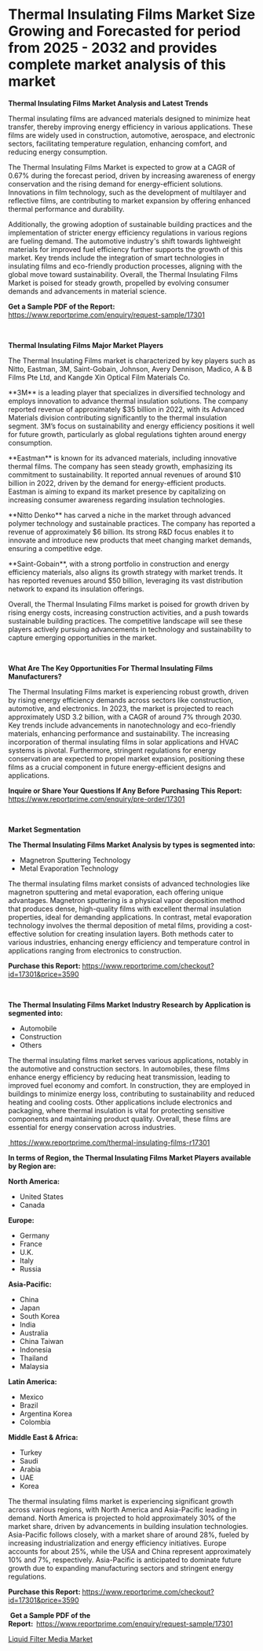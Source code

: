 <p><h1>Thermal Insulating Films Market Size Growing and Forecasted for period from 2025 - 2032 and provides complete market analysis of this market</h1></p><p><strong>Thermal Insulating Films Market Analysis and Latest Trends</strong></p>
<p><p>Thermal insulating films are advanced materials designed to minimize heat transfer, thereby improving energy efficiency in various applications. These films are widely used in construction, automotive, aerospace, and electronic sectors, facilitating temperature regulation, enhancing comfort, and reducing energy consumption. </p><p>The Thermal Insulating Films Market is expected to grow at a CAGR of 0.67% during the forecast period, driven by increasing awareness of energy conservation and the rising demand for energy-efficient solutions. Innovations in film technology, such as the development of multilayer and reflective films, are contributing to market expansion by offering enhanced thermal performance and durability. </p><p>Additionally, the growing adoption of sustainable building practices and the implementation of stricter energy efficiency regulations in various regions are fueling demand. The automotive industry's shift towards lightweight materials for improved fuel efficiency further supports the growth of this market. Key trends include the integration of smart technologies in insulating films and eco-friendly production processes, aligning with the global move toward sustainability. Overall, the Thermal Insulating Films Market is poised for steady growth, propelled by evolving consumer demands and advancements in material science.</p></p>
<p><strong>Get a Sample PDF of the Report:&nbsp;</strong> <a href="https://www.reportprime.com/enquiry/request-sample/17301?utm_campaign=3017&utm_medium=2&utm_source=Github&utm_content=ia&utm_term=18032025&utm_id=thermal-insulating-films">https://www.reportprime.com/enquiry/request-sample/17301</a></p>
<p>&nbsp;</p>
<p><strong>Thermal Insulating Films Major Market Players</strong></p>
<p><p>The Thermal Insulating Films market is characterized by key players such as Nitto, Eastman, 3M, Saint-Gobain, Johnson, Avery Dennison, Madico, A & B Films Pte Ltd, and Kangde Xin Optical Film Materials Co. </p><p>**3M** is a leading player that specializes in diversified technology and employs innovation to advance thermal insulation solutions. The company reported revenue of approximately $35 billion in 2022, with its Advanced Materials division contributing significantly to the thermal insulation segment. 3M’s focus on sustainability and energy efficiency positions it well for future growth, particularly as global regulations tighten around energy consumption.</p><p>**Eastman** is known for its advanced materials, including innovative thermal films. The company has seen steady growth, emphasizing its commitment to sustainability. It reported annual revenues of around $10 billion in 2022, driven by the demand for energy-efficient products. Eastman is aiming to expand its market presence by capitalizing on increasing consumer awareness regarding insulation technologies.</p><p>**Nitto Denko** has carved a niche in the market through advanced polymer technology and sustainable practices. The company has reported a revenue of approximately $6 billion. Its strong R&D focus enables it to innovate and introduce new products that meet changing market demands, ensuring a competitive edge.</p><p>**Saint-Gobain**, with a strong portfolio in construction and energy efficiency materials, also aligns its growth strategy with market trends. It has reported revenues around $50 billion, leveraging its vast distribution network to expand its insulation offerings.</p><p>Overall, the Thermal Insulating Films market is poised for growth driven by rising energy costs, increasing construction activities, and a push towards sustainable building practices. The competitive landscape will see these players actively pursuing advancements in technology and sustainability to capture emerging opportunities in the market.</p></p>
<p>&nbsp;</p>
<p><strong>What Are The Key Opportunities For Thermal Insulating Films Manufacturers?</strong></p>
<p><p>The Thermal Insulating Films market is experiencing robust growth, driven by rising energy efficiency demands across sectors like construction, automotive, and electronics. In 2023, the market is projected to reach approximately USD 3.2 billion, with a CAGR of around 7% through 2030. Key trends include advancements in nanotechnology and eco-friendly materials, enhancing performance and sustainability. The increasing incorporation of thermal insulating films in solar applications and HVAC systems is pivotal. Furthermore, stringent regulations for energy conservation are expected to propel market expansion, positioning these films as a crucial component in future energy-efficient designs and applications.</p></p>
<p><strong>Inquire or Share Your Questions If Any Before Purchasing This Report:</strong> <a href="https://www.reportprime.com/enquiry/pre-order/17301?utm_campaign=3017&utm_medium=2&utm_source=Github&utm_content=ia&utm_term=18032025&utm_id=thermal-insulating-films">https://www.reportprime.com/enquiry/pre-order/17301</a></p>
<p>&nbsp;</p>
<p><strong>Market Segmentation</strong></p>
<p><strong>The Thermal Insulating Films Market Analysis by types is segmented into:</strong></p>
<p><ul><li>Magnetron Sputtering Technology</li><li>Metal Evaporation Technology</li></ul></p>
<p><p>The thermal insulating films market consists of advanced technologies like magnetron sputtering and metal evaporation, each offering unique advantages. Magnetron sputtering is a physical vapor deposition method that produces dense, high-quality films with excellent thermal insulation properties, ideal for demanding applications. In contrast, metal evaporation technology involves the thermal deposition of metal films, providing a cost-effective solution for creating insulation layers. Both methods cater to various industries, enhancing energy efficiency and temperature control in applications ranging from electronics to construction.</p></p>
<p><strong>Purchase this Report:&nbsp;</strong><a href="https://www.reportprime.com/checkout?id=17301&price=3590&utm_campaign=3017&utm_medium=2&utm_source=Github&utm_content=ia&utm_term=18032025&utm_id=thermal-insulating-films">https://www.reportprime.com/checkout?id=17301&price=3590</a></p>
<p>&nbsp;</p>
<p><strong>The Thermal Insulating Films Market Industry Research by Application is segmented into:</strong></p>
<p><ul><li>Automobile</li><li>Construction</li><li>Others</li></ul></p>
<p><p>The thermal insulating films market serves various applications, notably in the automotive and construction sectors. In automobiles, these films enhance energy efficiency by reducing heat transmission, leading to improved fuel economy and comfort. In construction, they are employed in buildings to minimize energy loss, contributing to sustainability and reduced heating and cooling costs. Other applications include electronics and packaging, where thermal insulation is vital for protecting sensitive components and maintaining product quality. Overall, these films are essential for energy conservation across industries.</p></p>
<p><a href="https://www.reportprime.com/thermal-insulating-films-r17301?utm_campaign=3017&utm_medium=2&utm_source=Github&utm_content=ia&utm_term=18032025&utm_id=thermal-insulating-films">&nbsp;https://www.reportprime.com/thermal-insulating-films-r17301</a></p>
<p><strong>In terms of Region, the Thermal Insulating Films Market Players available by Region are:</strong></p>
<p>
    <p> <strong> North America: </strong>
        <ul>
            <li>United States</li>
            <li>Canada</li>
        </ul>
        </p> 
    <p> <strong> Europe: </strong>
        <ul>
            <li>Germany</li>
            <li>France</li>
            <li>U.K.</li>
            <li>Italy</li>
            <li>Russia</li>
        </ul>
        </p> 
    <p> <strong> Asia-Pacific: </strong>
        <ul>
            <li>China</li>
            <li>Japan</li>
            <li>South Korea</li>
            <li>India</li>
            <li>Australia</li>
            <li>China Taiwan</li>
            <li>Indonesia</li>
            <li>Thailand</li>
            <li>Malaysia</li>
        </ul>
        </p> 
    <p> <strong> Latin America: </strong>
        <ul>
            <li>Mexico</li>
            <li>Brazil</li>
            <li>Argentina Korea</li>
            <li>Colombia</li>
        </ul>
        </p> 
    <p> <strong> Middle East & Africa: </strong>
        <ul>
            <li>Turkey</li>
            <li>Saudi</li>
            <li>Arabia</li>
            <li>UAE</li>
            <li>Korea</li>
        </ul>
    </p>
    </p>
<p><p>The thermal insulating films market is experiencing significant growth across various regions, with North America and Asia-Pacific leading in demand. North America is projected to hold approximately 30% of the market share, driven by advancements in building insulation technologies. Asia-Pacific follows closely, with a market share of around 28%, fueled by increasing industrialization and energy efficiency initiatives. Europe accounts for about 25%, while the USA and China represent approximately 10% and 7%, respectively. Asia-Pacific is anticipated to dominate future growth due to expanding manufacturing sectors and stringent energy regulations.</p></p>
<p><strong>Purchase this Report: </strong><a href="https://www.reportprime.com/checkout?id=17301&price=3590&utm_campaign=3017&utm_medium=2&utm_source=Github&utm_content=ia&utm_term=18032025&utm_id=thermal-insulating-films">https://www.reportprime.com/checkout?id=17301&price=3590</a></p>
<p>&nbsp;<strong>Get a Sample PDF of the Report:&nbsp;&nbsp;</strong><a href="https://www.reportprime.com/enquiry/request-sample/17301?utm_campaign=3017&utm_medium=2&utm_source=Github&utm_content=ia&utm_term=18032025&utm_id=thermal-insulating-films">https://www.reportprime.com/enquiry/request-sample/17301</a></p>
<p><strong></strong></p>
<p><p><a href="https://github.com/penecorodz74/Market-Research-Report-List-1/blob/main/liquid-filter-media-market.md?utm_campaign=3017&utm_medium=2&utm_source=Github&utm_content=ia&utm_term=18032025&utm_id=thermal-insulating-films">Liquid Filter Media Market</a></p></p>